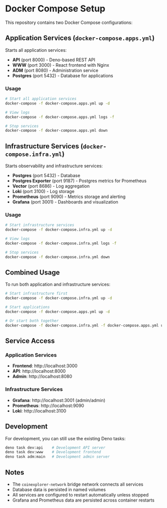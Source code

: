 # Docker Compose Setup

This repository contains two Docker Compose configurations:

## Application Services (`docker-compose.apps.yml`)

Starts all application services:
- **API** (port 8000) - Deno-based REST API
- **WWW** (port 3000) - React frontend with Nginx
- **ADM** (port 8080) - Administration service
- **Postgres** (port 5432) - Database for applications

### Usage

```bash
# Start all application services
docker-compose -f docker-compose.apps.yml up -d

# View logs
docker-compose -f docker-compose.apps.yml logs -f

# Stop services
docker-compose -f docker-compose.apps.yml down
```

## Infrastructure Services (`docker-compose.infra.yml`)

Starts observability and infrastructure services:
- **Postgres** (port 5432) - Database
- **Postgres Exporter** (port 9187) - Postgres metrics for Prometheus
- **Vector** (port 8686) - Log aggregation
- **Loki** (port 3100) - Log storage
- **Prometheus** (port 9090) - Metrics storage and alerting
- **Grafana** (port 3001) - Dashboards and visualization

### Usage

```bash
# Start infrastructure services
docker-compose -f docker-compose.infra.yml up -d

# View logs
docker-compose -f docker-compose.infra.yml logs -f

# Stop services
docker-compose -f docker-compose.infra.yml down
```

## Combined Usage

To run both application and infrastructure services:

```bash
# Start infrastructure first
docker-compose -f docker-compose.infra.yml up -d

# Start applications
docker-compose -f docker-compose.apps.yml up -d

# Or start both together
docker-compose -f docker-compose.infra.yml -f docker-compose.apps.yml up -d
```

## Service Access

### Application Services
- **Frontend**: http://localhost:3000
- **API**: http://localhost:8000
- **Admin**: http://localhost:8080

### Infrastructure Services
- **Grafana**: http://localhost:3001 (admin/admin)
- **Prometheus**: http://localhost:9090
- **Loki**: http://localhost:3100

## Development

For development, you can still use the existing Deno tasks:
```bash
deno task dev:api    # Development API server
deno task dev:www    # Development frontend
deno task adm:main   # Development admin server
```

## Notes

- The `coinexplorer-network` bridge network connects all services
- Database data is persisted in named volumes
- All services are configured to restart automatically unless stopped
- Grafana and Prometheus data are persisted across container restarts